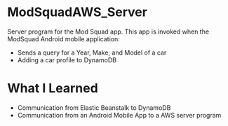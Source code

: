 # ModSquadAWS_Server
 Server program for the Mod Squad app. This app is invoked when the ModSquad Android mobile application:
 * Sends a query for a Year, Make, and Model of a car
 * Adding a car profile to DynamoDB

# What I Learned
* Communication from Elastic Beanstalk to DynamoDB
* Communication from an Android Mobile App to a AWS server program
